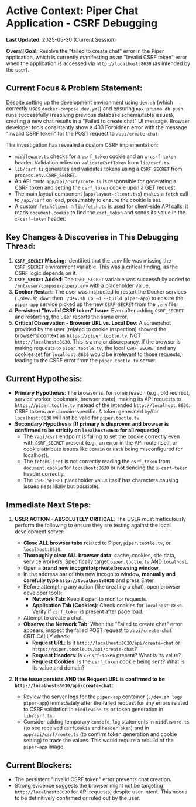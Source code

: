 # Active Context: Piper Chat Application - CSRF Debugging

**Last Updated**: 2025-05-30 (Current Session)

**Overall Goal**: Resolve the "failed to create chat" error in the Piper application, which is currently manifesting as an "Invalid CSRF token" error when the application is accessed via `http://localhost:8630` (as intended by the user).

## Current Focus & Problem Statement:

Despite setting up the development environment using `dev.sh` (which correctly uses `docker-compose.dev.yml`) and ensuring `npx prisma db push` runs successfully (resolving previous database schema/table issues), creating a new chat results in a "Failed to create chat" UI message. Browser developer tools consistently show a 403 Forbidden error with the message "Invalid CSRF token" for the POST request to `/api/create-chat`.

The investigation has revealed a custom CSRF implementation:
- `middleware.ts` checks for a `csrf_token` cookie and an `x-csrf-token` header. Validation relies on `validateCsrfToken` from `lib/csrf.ts`.
- `lib/csrf.ts` generates and validates tokens using a `CSRF_SECRET` from `process.env.CSRF_SECRET`.
- An API route `app/api/csrf/route.ts` is responsible for generating a CSRF token and setting the `csrf_token` cookie upon a GET request.
- The main layout component (`app/layout-client.tsx`) makes a `fetch` call to `/api/csrf` on load, presumably to ensure the cookie is set.
- A custom `fetchClient` in `lib/fetch.ts` is used for client-side API calls; it reads `document.cookie` to find the `csrf_token` and sends its value in the `x-csrf-token` header.

## Key Changes & Discoveries in This Debugging Thread:

1.  **`CSRF_SECRET` Missing**: Identified that the `.env` file was missing the `CSRF_SECRET` environment variable. This was a critical finding, as the CSRF logic depends on it.
2.  **`CSRF_SECRET` Added**: The `CSRF_SECRET` variable was successfully added to `/mnt/user/compose/piper/.env` with a placeholder value.
3.  **Docker Restart**: The user was instructed to restart the Docker services (`./dev.sh down` then `./dev.sh up -d --build piper-app`) to ensure the `piper-app` service picked up the new `CSRF_SECRET` from the `.env` file.
4.  **Persistent "Invalid CSRF token" Issue**: Even after adding `CSRF_SECRET` and restarting, the user reports the same error.
5.  **Critical Observation - Browser URL vs. Local Dev**: A screenshot provided by the user (related to cookie inspection) showed the browser's context as `https://piper.tootle.tv`, NOT `http://localhost:8630`. This is a major discrepancy. If the browser is making requests to `piper.tootle.tv`, the local `CSRF_SECRET` and any cookies set for `localhost:8630` would be irrelevant to those requests, leading to the CSRF error from the `piper.tootle.tv` server.

## Current Hypothesis:

*   **Primary Hypothesis**: The browser is, for some reason (e.g., old redirect, service worker, bookmark, browser state), making its API requests to `https://piper.tootle.tv` instead of the intended `http://localhost:8630`. CSRF tokens are domain-specific. A token generated by/for `localhost:8630` will not be valid for `piper.tootle.tv`.
*   **Secondary Hypothesis (If primary is disproven and browser is confirmed to be strictly on `localhost:8630` for all requests)**:
    *   The `/api/csrf` endpoint is failing to set the cookie correctly even with `CSRF_SECRET` present (e.g., an error in the API route itself, or cookie attribute issues like `Domain` or `Path` being misconfigured for localhost).
    *   The `fetchClient` is not correctly reading the `csrf_token` from `document.cookie` for `localhost:8630` or not sending the `x-csrf-token` header correctly.
    *   The `CSRF_SECRET` placeholder value itself has characters causing issues (less likely but possible).

## Immediate Next Steps:

1.  **USER ACTION - ABSOLUTELY CRITICAL**: The USER must meticulously perform the following to ensure they are testing against the local development server:
    *   **Close ALL browser tabs** related to Piper, `piper.tootle.tv`, or `localhost:8630`.
    *   **Thoroughly clear ALL browser data**: cache, cookies, site data, service workers. Specifically target `piper.tootle.tv` AND `localhost`.
    *   Open a **brand new incognito/private browsing window**.
    *   In the address bar of this new incognito window, **manually and carefully type `http://localhost:8630`** and press Enter.
    *   Before attempting any action (like creating a chat), open browser developer tools:
        *   **Network Tab**: Keep it open to monitor requests.
        *   **Application Tab (Cookies)**: Check cookies for `localhost:8630`. Verify if `csrf_token` is present after page load.
    *   Attempt to create a chat.
    *   **Observe the Network Tab**: When the "Failed to create chat" error appears, inspect the failed POST request to `/api/create-chat`. CRITICALLY check:
        *   **Request URL**: Is it `http://localhost:8630/api/create-chat` or `https://piper.tootle.tv/api/create-chat`?
        *   **Request Headers**: Is `x-csrf-token` present? What is its value?
        *   **Request Cookies**: Is the `csrf_token` cookie being sent? What is its value and domain?

2.  **If the issue persists AND the Request URL is confirmed to be `http://localhost:8630/api/create-chat`**:
    *   Review the server logs for the `piper-app` container (`./dev.sh logs piper-app`) immediately after the failed request for any errors related to CSRF validation in `middleware.ts` or token generation in `lib/csrf.ts`.
    *   Consider adding temporary `console.log` statements in `middleware.ts` (to see received `csrfCookie` and `headerToken`) and in `app/api/csrf/route.ts` (to confirm token generation and cookie setting) to trace the values. This would require a rebuild of the `piper-app` image.

## Current Blockers:
-   The persistent "Invalid CSRF token" error prevents chat creation.
-   Strong evidence suggests the browser might not be targeting `http://localhost:8630` for API requests, despite user intent. This needs to be definitively confirmed or ruled out by the user.